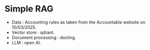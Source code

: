 # Simple RAG

- Data : Accounting rules as taken from the Accountable website on 10/03/2025. 
- Vector store : qdrant.
- Document processing : docling.
- LLM : open AI.
